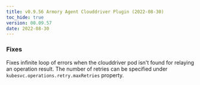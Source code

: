 ```yaml
---
title: v0.9.56 Armory Agent Clouddriver Plugin (2022-08-30)
toc_hide: true
version: 00.09.57
date: 2022-08-30
---
```


### Fixes
Fixes infinite loop of errors when the clouddriver pod isn't found for relaying an operation result. The number of retries can be specified under `kubesvc.operations.retry.maxRetries` property.
